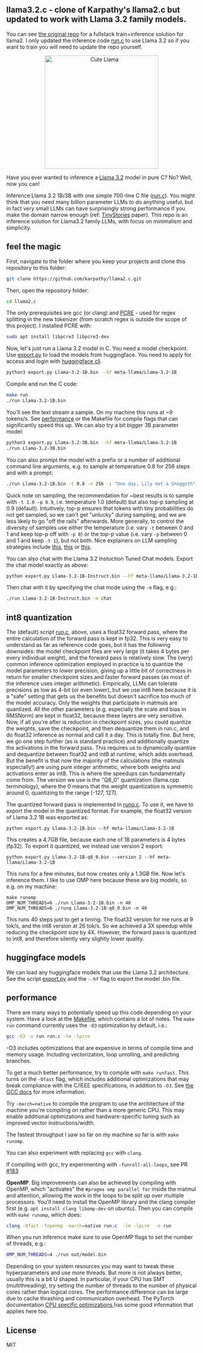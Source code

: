 ## llama3.2.c - clone of Karpathy's llama2.c but updated to work with Llama 3.2 family models.

You can see [the original repo](https://github.com/karpathy/llama2.c) for a fullstack train+inference solution for llama2. I only updated the inference code [run.c](run.c) to use Llama 3.2 so if you want to train you will need to update the repo yourself.

<p align="center">
  <img src="assets/llama_cute.jpg" width="300" height="300" alt="Cute Llama">
</p>

Have you ever wanted to inference a [Llama 3.2](https://www.llama.com/) model in pure C? No? Well, now you can!

Inference Llama 3.2 1B/3B with one simple 700-line C file ([run.c](run.c)). You might think that you need many billion parameter LLMs to do anything useful, but in fact very small LLMs can have surprisingly strong performance if you make the domain narrow enough (ref: [TinyStories](https://huggingface.co/datasets/roneneldan/TinyStories) paper). This repo is an inference solution for Llama3.2 family LLMs, with focus on minimalism and simplicity.

## feel the magic
First, navigate to the folder where you keep your projects and clone this repository to this folder:

```bash
git clone https://github.com/karpathy/llama2.c.git
```

Then, open the repository folder:

```bash
cd llama2.c
```

The only prerequisites are gcc (or clang) and [PCRE](https://www.pcre.org/) - used for regex splitting in the new tokenizer (from scratch regex is outside the scope of this project).
I installed PCRE with:
```bash
sudo apt install libpcre3 libpcre3-dev
```

Now, let's just run a Llama 3.2 model in C. You need a model checkpoint. Use [export.py](export.py) to load the models from huggingface. You need to apply for access and login with [huggingface cli](https://huggingface.co/docs/huggingface_hub/en/guides/cli).

```bash
python3 export.py Llama-3.2-1B.bin --hf meta-llama/Llama-3.2-1B
```

Compile and run the C code:

```bash
make run
./run Llama-3.2-1B.bin
```

You'll see the text stream a sample. On my machine this runs at ~9 tokens/s. See [performance](#performance) or the Makefile for compile flags that can significantly speed this up. We can also try a bit bigger 3B parameter model:

```bash
python3 export.py Llama-3.2-3B.bin --hf meta-llama/Llama-3.2-1B
./run Llama-3.2-3B.bin
```

You can also prompt the model with a prefix or a number of additional command line arguments, e.g. to sample at temperature 0.8 for 256 steps and with a prompt:

```bash
./run Llama-3.2-1B.bin -t 0.8 -n 256 -i "One day, Lily met a Shoggoth"
```

Quick note on sampling, the recommendation for ~best results is to sample with `-t 1.0 -p 0.9`, i.e. temperature 1.0 (default) but also top-p sampling at 0.9 (default). Intuitively, top-p ensures that tokens with tiny probabilities do not get sampled, so we can't get "unlucky" during sampling, and we are less likely to go "off the rails" afterwards. More generally, to control the diversity of samples use either the temperature (i.e. vary `-t` between 0 and 1 and keep top-p off with `-p 0`) or the top-p value (i.e. vary `-p` between 0 and 1 and keep `-t 1`), but not both. Nice explainers on LLM sampling strategies include [this](https://peterchng.com/blog/2023/05/02/token-selection-strategies-top-k-top-p-and-temperature/), [this](https://docs.cohere.com/docs/controlling-generation-with-top-k-top-p) or [this](https://huggingface.co/blog/how-to-generate).

You can also chat with the Llama 3.2 Instuction Tuned Chat models. Export the chat model exactly as above:

```bash
python export.py Llama-3.2-1B-Instruct.bin --hf meta-llama/Llama-3.2-1B-Instruct
```

Then chat with it by specifying the chat mode using the `-m` flag, e.g.:

```bash
./run Llama-3.2-1B-Instruct.bin -m chat
```

## int8 quantization

The (default) script [run.c](run.c), above, uses a float32 forward pass, where the entire calculation of the forward pass is kept in fp32. This is very easy to understand as far as reference code goes, but it has the following downsides: the model checkpoint files are very large (it takes 4 bytes per every individual weight), and the forward pass is relatively slow. The (very) common inference optimization employed in practice is to quantize the model parameters to lower precision, giving up a little bit of correctness in return for smaller checkpoint sizes and faster forward passes (as most of the inference uses integer arithmetic). Empirically, LLMs can tolerate precisions as low as 4-bit (or even lower), but we use int8 here because it is a "safe" setting that gets us the benefits but doesn't sacrifice too much of the model accuracy. Only the weights that participate in matmuls are quantized. All the other parameters (e.g. especially the scale and bias in RMSNorm) are kept in float32, because these layers are very sensitive. Now, if all you're after is reduction in checkpoint sizes, you could quantize the weights, save the checkpoint, and then dequantize them in run.c, and do float32 inference as normal and call it a day. This is totally fine. But here, we go one step further (as is standard practice) and additionally quantize the activations in the forward pass. This requires us to dynamically quantize and dequantize between float32 and int8 at runtime, which adds overhead. But the benefit is that now the majority of the calculations (the matmuls especially!) are using pure integer arithmetic, where both weights and activations enter as int8. This is where the speedups can fundamentally come from. The version we use is the "Q8_0" quantization (llama.cpp terminology), where the 0 means that the weight quantization is symmetric around 0, quantizing to the range [-127, 127].

The quantized forward pass is implemented in [runq.c](runq.c). To use it, we have to export the model in the quantized format. For example, the float32 version of Llama 3.2 1B was exported as:

```
python export.py Llama-3.2-1B.bin --hf meta-llama/Llama-3.2-1B
```

This creates a 4.7GB file, because each one of 1B parameters is 4 bytes (fp32). To export it quantized, we instead use version 2 export:

```
python export.py Llama-3.2-1B-q8_0.bin --version 2 --hf meta-llama/Llama-3.2-1B
```

This runs for a few minutes, but now creates only a 1.3GB file. Now let's inference them. I like to use OMP here because these are big models, so e.g. on my machine:

```
make runomp
OMP_NUM_THREADS=6 ./run Llama-3.2-1B.bin -n 40
OMP_NUM_THREADS=6 ./runq Llama-3.2-1B-q8_0.bin -n 40
```

This runs 40 steps just to get a timing. The float32 version for me runs at 9 tok/s, and the int8 version at 26 tok/s. So we achieved a 3X speedup while reducing the checkpoint size by 4X. However, the forward pass is quantized to int8, and therefore silently very slightly lower quality.

## huggingface models

We can load any huggingface models that use the Llama 3.2 architecture. See the script [export.py](export.py) and the `--hf` flag to export the model .bin file.

## performance

There are many ways to potentially speed up this code depending on your system. Have a look at the [Makefile](Makefile), which contains a lot of notes. The `make run` command currently uses the `-O3` optimization by default, i.e.:

```bash
gcc -O3 -o run run.c -lm -lpcre
```

-O3 includes optimizations that are expensive in terms of compile time and memory usage. Including vectorization, loop unrolling, and predicting branches.

To get a much better performance, try to compile with `make runfast`. This turns on the `-Ofast` flag, which includes additional optimizations that may break compliance with the C/IEEE specifications, in addition to `-O3`. See [the GCC docs](https://gcc.gnu.org/onlinedocs/gcc/Optimize-Options.html) for more information.

Try `-march=native` to compile the program to use the architecture of the machine you're compiling on rather than a more generic CPU. This may enable additional optimizations and hardware-specific tuning such as improved vector instructions/width.

The fastest throughput I saw so far on my machine so far is with `make runomp`.

You can also experiment with replacing `gcc` with `clang`.

If compiling with gcc, try experimenting with `-funroll-all-loops`, see PR [#183](https://github.com/karpathy/llama2.c/pull/183)

**OpenMP**. Big improvements can also be achieved by compiling with OpenMP, which "activates" the `#pragma omp parallel for` inside the matmul and attention, allowing the work in the loops to be split up over multiple processors.
You'll need to install the OpenMP library and the clang compiler first (e.g. `apt install clang libomp-dev` on ubuntu). Then you can compile with `make runomp`, which does:

```bash
clang -Ofast -fopenmp -march=native run.c  -lm -lpcre  -o run
```

When you run inference make sure to use OpenMP flags to set the number of threads, e.g.:

```bash
OMP_NUM_THREADS=4 ./run out/model.bin
```

Depending on your system resources you may want to tweak these hyperparameters and use more threads. But more is not always better, usually this is a bit U shaped. In particular, if your CPU has SMT (multithreading), try setting the number of threads to the number of physical cores rather than logical cores. The performance difference can be large due to cache thrashing and communication overhead. The PyTorch documentation [CPU specific optimizations
](https://pytorch.org/tutorials/recipes/recipes/tuning_guide.html#cpu-specific-optimizations) has some good information that applies here too.

## License

MIT
